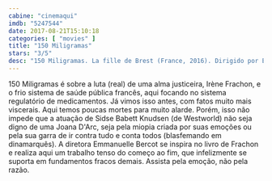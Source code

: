 ```yaml
---
cabine: "cinemaqui"
imdb: "5247544"
date: 2017-08-21T15:10:18
categories: [ "movies" ]
title: "150 Miligramas"
stars: "3/5"
desc: "150 Miligramas. La fille de Brest (France, 2016). Dirigido por Emmanuelle Bercot. Escrito por Emmanuelle Bercot, Séverine Bosschem, Romain Compingt, Irène Frachon. Com Sidse Babett Knudsen (Irène Frachon), Benoît Magimel (Antoine Le Bihan), Charlotte Laemmel (Patoche), Isabelle de Hertogh (Corinne Zacharria), Lara Neumann (Anne Jouan), Patrick Ligardes (Bruno Frachon), Olivier Pasquier (le Père Noël Arsène Weber), Philippe Uchan (Aubert), Gustave Kervern (Kermarec)."
---
```

150 Miligramas é sobre a luta (real) de uma alma justiceira, Irène Frachon, e o frio sistema de saúde pública francês, aqui focando no sistema regulatório de medicamentos. Já vimos isso antes, com fatos muito mais viscerais. Aqui temos poucas mortes para muito alarde. Porém, isso não impede que a atuação de Sidse Babett Knudsen (de Westworld) não seja digno de uma Joana D'Arc, seja pela miopia criada por suas emoções ou pela sua garra de ir contra tudo e conta todos (blasfemando em dinamarquês). A diretora Emmanuelle Bercot se inspira no livro de Frachon e realiza aqui um trabalho tenso do começo ao fim, que infelizmente se suporta em fundamentos fracos demais. Assista pela emoção, não pela razão.
